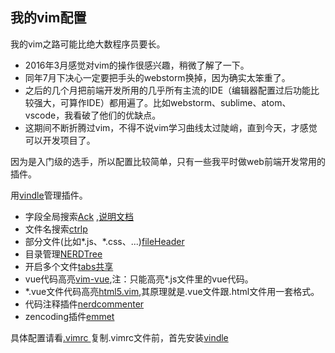 ## 我的vim配置

我的vim之路可能比绝大数程序员要长。

- 2016年3月感觉对vim的操作很感兴趣，稍微了解了一下。
- 同年7月下决心一定要把手头的webstorm换掉，因为确实太笨重了。
- 之后的几个月把前端开发所用的几乎所有主流的IDE（编辑器配置过后功能比较强大，可算作IDE）都用遍了。比如webstorm、sublime、atom、vscode，我看破了他们的优缺点。
- 这期间不断折腾过vim，不得不说vim学习曲线太过陡峭，直到今天，才感觉可以开发项目了。

因为是入门级的选手，所以配置比较简单，只有一些我平时做web前端开发常用的插件。

用[vindle](https://github.com/VundleVim/Vundle.vim)管理插件。

- 字段全局搜索[Ack](https://github.com/mileszs/ack.vim) ,[说明文档](http://harttle.com/2015/12/21/vim-search.html)
- 文件名搜索[ctrlp](https://github.com/kien/ctrlp.vim)
- 部分文件(比如*.js、*.css、...)[fileHeader](https://github.com/alpertuna/vim-header)
- 目录管理[NERDTree](https://github.com/scrooloose/nerdtree)
- 开启多个文件[tabs共享](https://github.com/jistr/vim-nerdtree-tabs)
- vue代码高亮[vim-vue](https://github.com/posva/vim-vue),注：只能高亮*.js文件里的vue代码。
- *.vue文件代码高亮[html5.vim](https://github.com/othree/html5.vim),其原理就是.vue文件跟.html文件用一套格式。
- 代码注释插件[nerdcommenter](https://github.com/scrooloose/nerdcommenter)
- zencoding插件[emmet](https://github.com/mattn/emmet-vim)

具体配置请看[.vimrc ](./.vimrc)
复制.vimrc文件前，首先安装[vindle](https://github.com/VundleVim/Vundle.vim)

